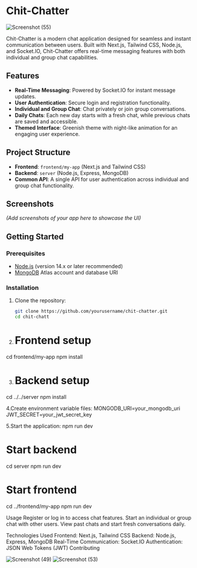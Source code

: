 # Chit-Chatter

![Screenshot (55)](https://github.com/user-attachments/assets/59e1965d-a7e2-4dd4-a4c8-93c7c4899a70)

Chit-Chatter is a modern chat application designed for seamless and instant communication between users. Built with Next.js, Tailwind CSS, Node.js, and Socket.IO, Chit-Chatter offers real-time messaging features with both individual and group chat capabilities.

## Features

- **Real-Time Messaging**: Powered by Socket.IO for instant message updates.
- **User Authentication**: Secure login and registration functionality.
- **Individual and Group Chat**: Chat privately or join group conversations.
- **Daily Chats**: Each new day starts with a fresh chat, while previous chats are saved and accessible.
- **Themed Interface**: Greenish theme with night-like animation for an engaging user experience.

## Project Structure

- **Frontend**: `frontend/my-app` (Next.js and Tailwind CSS)
- **Backend**: `server` (Node.js, Express, MongoDB)
- **Common API**: A single API for user authentication across individual and group chat functionality.

## Screenshots

*(Add screenshots of your app here to showcase the UI)*

## Getting Started

### Prerequisites

- [Node.js](https://nodejs.org/) (version 14.x or later recommended)
- [MongoDB](https://www.mongodb.com/) Atlas account and database URI

### Installation

1. Clone the repository:
   ```bash
   git clone https://github.com/yourusername/chit-chatter.git
   cd chit-chatt
2. # Frontend setup
cd frontend/my-app
npm install

3. # Backend setup
cd ../../server
npm install

4.Create environment variable files:
MONGODB_URI=your_mongodb_uri
JWT_SECRET=your_jwt_secret_key

5.Start the application:
npm run dev

# Start backend
cd server
npm run dev

# Start frontend
cd ../frontend/my-app
npm run dev

Usage
Register or log in to access chat features.
Start an individual or group chat with other users.
View past chats and start fresh conversations daily.


Technologies Used
Frontend: Next.js, Tailwind CSS
Backend: Node.js, Express, MongoDB
Real-Time Communication: Socket.IO
Authentication: JSON Web Tokens (JWT)
Contributing


![Screenshot (49)](https://github.com/user-attachments/assets/b789d8fd-6259-4b9b-a557-cb648490808d)
![Screenshot (53)](https://github.com/user-attachments/assets/feafcea8-ec37-440b-961c-3b3a6f5cfe5b)
